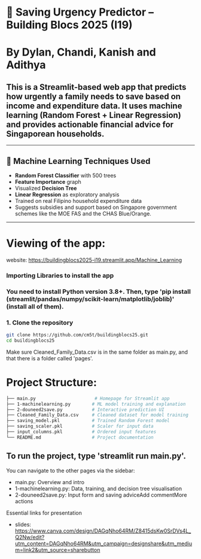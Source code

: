 # 💸 Saving Urgency Predictor – Building Blocs 2025 (I19)
# By Dylan, Chandi, Kanish and Adithya
## This is a Streamlit-based web app that predicts how urgently a family needs to save based on income and expenditure data. It uses machine learning (Random Forest + Linear Regression) and provides actionable financial advice for Singaporean households.

---

## 🧠 Machine Learning Techniques Used


- **Random Forest Classifier** with 500 trees
- **Feature Importance** graph
- Visualized **Decision Tree**
- **Linear Regression** as exploratory analysis
- Trained on real Filipino household expenditure data
- Suggests subsidies and support based on Singapore government schemes like the MOE FAS and the CHAS Blue/Orange.

---

# Viewing of the app:
website: https://buildingblocs2025-i19.streamlit.app/Machine_Learning

### Importing Libraries to install the app
### You need to install Python version 3.8+. Then, type 'pip install (streamlit/pandas/numpy/scikit-learn/matplotlib/joblib)' (install all of them).


### 1. Clone the repository

```bash
git clone https://github.com/cm5t/buildingblocs25.git
cd buildingblocs25
```

Make sure Cleaned_Family_Data.csv is in the same folder as main.py, and that there is a folder called 'pages'.

# Project Structure:
```bash
├── main.py                      # Homepage for Streamlit app
├── 1-machinelearning.py        # ML model training and explanation
├── 2-douneed2save.py           # Interactive prediction UI
├── Cleaned_Family_Data.csv     # Cleaned dataset for model training
├── saving_model.pkl            # Trained Random Forest model
├── saving_scaler.pkl           # Scaler for input data
├── input_columns.pkl           # Ordered input features
└── README.md                   # Project documentation
```

## To run the project, type 'streamlit run main.py'.

You can navigate to the other pages via the sidebar:
- main.py: Overview and intro
- 1-machinelearning.py: Data, training, and decision tree visualisation
- 2-douneed2save.py: Input form and saving adviceAdd commentMore actions


Essential links for presentation
- slides: https://www.canva.com/design/DAGqNho64RM/Z8415dsKw0SrDVs4L_Q2Nw/edit?utm_content=DAGqNho64RM&utm_campaign=designshare&utm_medium=link2&utm_source=sharebutton
